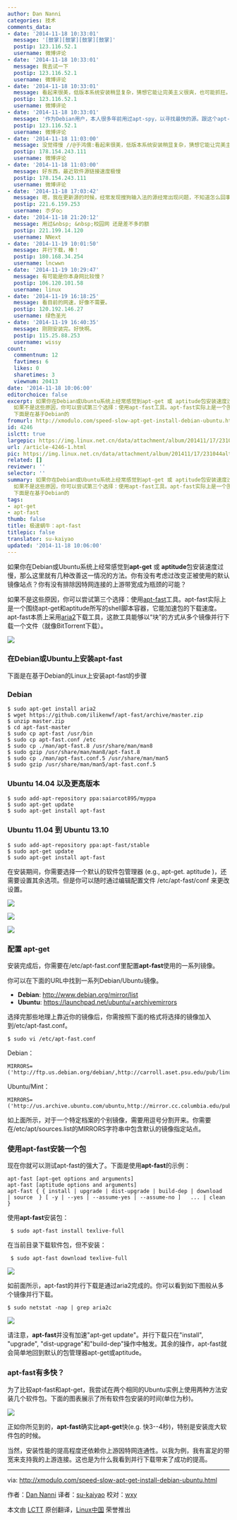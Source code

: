```yaml
---
author: Dan Nanni
categories: 技术
comments_data:
- date: '2014-11-18 10:33:01'
  message: '[鼓掌][鼓掌][鼓掌][鼓掌]'
  postip: 123.116.52.1
  username: 微博评论
- date: '2014-11-18 10:33:01'
  message: 我去试一下
  postip: 123.116.52.1
  username: 微博评论
- date: '2014-11-18 10:33:01'
  message: 看起来很美，低版本系统安装稍显复杂，猜想它能让完美主义很爽，也可能抓狂。
  postip: 123.116.52.1
  username: 微博评论
- date: '2014-11-18 10:33:01'
  message: '作为Debian用户，本人很多年前用过apt-spy，以寻找最快的源。跟这个apt-fast原理不同。//@西邮Linux兴趣小组: [鼓掌][鼓掌][鼓掌][鼓掌]'
  postip: 123.116.52.1
  username: 微博评论
- date: '2014-11-18 11:03:00'
  message: 没觉得慢 //@于鸿儒:看起来很美，低版本系统安装稍显复杂，猜想它能让完美主义很爽，也可能抓狂。
  postip: 178.154.243.111
  username: 微博评论
- date: '2014-11-18 11:03:00'
  message: 好东西，最近软件源链接速度极慢
  postip: 178.154.243.111
  username: 微博评论
- date: '2014-11-18 17:03:42'
  message: 嗯，我在更新源的时候，经常发现搜狗输入法的源经常出现问题，不知道怎么回事。还有一些库的经常会在update时抓取失败
  postip: 221.6.159.253
  username: 朩ダo○
- date: '2014-11-18 21:20:12'
  message: 用过&nbsp; &nbsp;校园网 还是差不多的额
  postip: 221.199.14.120
  username: NNext
- date: '2014-11-19 10:01:50'
  message: 并行下载，棒！
  postip: 180.168.34.254
  username: lncwwn
- date: '2014-11-19 10:29:47'
  message: 有可能是你本身网比较慢？
  postip: 106.120.101.58
  username: linux
- date: '2014-11-19 16:18:25'
  message: 看目前的网速，好像不需要。
  postip: 120.192.146.27
  username: 绿色圣光
- date: '2014-11-19 16:40:35'
  message: 刚刚安装完。好快啊。
  postip: 115.25.88.253
  username: wissy
count:
  commentnum: 12
  favtimes: 6
  likes: 0
  sharetimes: 3
  viewnum: 20413
date: '2014-11-18 10:06:00'
editorchoice: false
excerpt: 如果你在Debian或Ubuntu系统上经常感觉到apt-get 或 aptitude包安装速度过慢，那么这里就有几种改善这一情况的方法。你有没有考虑过改变正被使用的默认镜像站点？你有没有排除因特网连接的上游带宽成为瓶颈的可能？
  如果不是这些原因，你可以尝试第三个选择：使用apt-fast工具。apt-fast实际上是一个围绕apt-get和aptitude所写的shell脚本容器，它能加速包的下载速度。apt-fast本质上采用aria2下载工具，这款工具能够以块的方式从多个镜像并行下载一个文件（就像BitTorrent下载）。  在Debian或Ubuntu上安装apt-fast
  下面是在基于Debian的
fromurl: http://xmodulo.com/speed-slow-apt-get-install-debian-ubuntu.html
id: 4246
islctt: true
largepic: https://img.linux.net.cn/data/attachment/album/201411/17/231044alt0b4b2azbffizo.jpg
url: /article-4246-1.html
pic: https://img.linux.net.cn/data/attachment/album/201411/17/231044alt0b4b2azbffizo.jpg.thumb.jpg
related: []
reviewer: ''
selector: ''
summary: 如果你在Debian或Ubuntu系统上经常感觉到apt-get 或 aptitude包安装速度过慢，那么这里就有几种改善这一情况的方法。你有没有考虑过改变正被使用的默认镜像站点？你有没有排除因特网连接的上游带宽成为瓶颈的可能？
  如果不是这些原因，你可以尝试第三个选择：使用apt-fast工具。apt-fast实际上是一个围绕apt-get和aptitude所写的shell脚本容器，它能加速包的下载速度。apt-fast本质上采用aria2下载工具，这款工具能够以块的方式从多个镜像并行下载一个文件（就像BitTorrent下载）。  在Debian或Ubuntu上安装apt-fast
  下面是在基于Debian的
tags:
- apt-get
- apt-fast
thumb: false
title: 极速蜗牛：apt-fast
titlepic: false
translator: su-kaiyao
updated: '2014-11-18 10:06:00'
---
```


如果你在Debian或Ubuntu系统上经常感觉到**apt-get** 或 **aptitude**包安装速度过慢，那么这里就有几种改善这一情况的方法。你有没有考虑过改变正被使用的默认镜像站点？你有没有排除因特网连接的上游带宽成为瓶颈的可能？


如果不是这些原因，你可以尝试第三个选择：使用[apt-fast](https://github.com/ilikenwf/apt-fast)工具。apt-fast实际上是一个围绕apt-get和aptitude所写的shell脚本容器，它能加速包的下载速度。apt-fast本质上采用[aria2](http://aria2.sourceforge.net/)下载工具，这款工具能够以“块”的方式从多个镜像并行下载一个文件（就像BitTorrent下载）。


![](/data/attachment/album/201411/17/231044alt0b4b2azbffizo.jpg)


### 在Debian或Ubuntu上安装apt-fast


下面是在基于Debian的Linux上安装apt-fast的步骤


### Debian



```
$ sudo apt-get install aria2
$ wget https://github.com/ilikenwf/apt-fast/archive/master.zip
$ unzip master.zip
$ cd apt-fast-master
$ sudo cp apt-fast /usr/bin
$ sudo cp apt-fast.conf /etc
$ sudo cp ./man/apt-fast.8 /usr/share/man/man8
$ sudo gzip /usr/share/man/man8/apt-fast.8
$ sudo cp ./man/apt-fast.conf.5 /usr/share/man/man5
$ sudo gzip /usr/share/man/man5/apt-fast.conf.5

```

### Ubuntu 14.04 以及更高版本



```
$ sudo add-apt-repository ppa:saiarcot895/myppa
$ sudo apt-get update
$ sudo apt-get install apt-fast

```

### Ubuntu 11.04 到 Ubuntu 13.10



```
$ sudo add-apt-repository ppa:apt-fast/stable
$ sudo apt-get update
$ sudo apt-get install apt-fast

```

在安装期间，你需要选择一个默认的软件包管理器 (e.g., apt-get. aptitude )，还需要设置其余选项。但是你可以随时通过编辑配置文件 /etc/apt-fast/conf 来更改设置。


![](/data/attachment/album/201411/17/231048koqjhkywypycoqjq.jpg)


![](/data/attachment/album/201411/17/231052oxzhtjjxkh64x5h5.jpg)


![](/data/attachment/album/201411/17/231055ux6x764uufitvtlx.jpg)


### 配置 apt-get


安装完成后，你需要在/etc/apt-fast.conf里配置**apt-fast**使用的一系列镜像。


你可以在下面的URL中找到一系列Debian/Ubuntu镜像。


* **Debian**: <http://www.debian.org/mirror/list>
* **Ubuntu**: <https://launchpad.net/ubuntu/+archivemirrors>


选择完那些地理上靠近你的镜像后，你需按照下面的格式将选择的镜像加入到/etc/apt-fast.conf。



```
$ sudo vi /etc/apt-fast.conf

```

Debian：



```
MIRRORS=('http://ftp.us.debian.org/debian/,http://carroll.aset.psu.edu/pub/linux/distributions/debian/,http://debian.gtisc.gatech.edu/debian/,http://debian.lcs.mit.edu/debian/,http://mirror.cc.columbia.edu/debian/')

```

Ubuntu/Mint：



```
MIRRORS=('http://us.archive.ubuntu.com/ubuntu,http://mirror.cc.columbia.edu/pub/linux/ubuntu/archive/,http://mirror.cc.vt.edu/pub2/ubuntu/,http://mirror.umd.edu/ubuntu/,http://mirrors.mit.edu/ubuntu/')

```

如上面所示，对于一个特定档案的个别镜像，需要用逗号分割开来。你需要在/etc/apt/sources.list的MIRRORS字符串中包含默认的镜像指定站点。


### 使用apt-fast安装一个包


现在你就可以测试apt-fast的强大了。下面是使用**apt-fast**的示例：



```
apt-fast [apt-get options and arguments]
apt-fast [aptitude options and arguments]
apt-fast { { install | upgrade | dist-upgrade | build-dep | download  | source  } [ -y | --yes | --assume-yes | --assume-no ]   ... | clean }

```

使用**apt-fast**安装包：



```
 $ sudo apt-fast install texlive-full

```

在当前目录下载软件包，但不安装：



```
 $ sudo apt-fast download texlive-full

```

![](/data/attachment/album/201411/17/231059pnukg1qinsok1zkz.jpg)


如前面所示，apt-fast的并行下载是通过aria2完成的。你可以看到如下图般从多个镜像并行下载。



```
$ sudo netstat -nap | grep aria2c

```

![](/data/attachment/album/201411/17/231101wv6cc1769gskikej.jpg)


请注意，**apt-fast**并没有加速"apt-get update"。并行下载只在"install", "upgrade", "dist-upgrage"和"build-dep"操作中触发。其余的操作，apt-fast就会简单地回到默认的包管理器apt-get或aptitude。


### apt-fast有多快？


为了比较apt-fast和apt-get，我尝试在两个相同的Ubuntu实例上使用两种方法安装几个软件包。下面的图表展示了所有软件包安装的时间(单位为秒)。


![](/data/attachment/album/201411/17/231104fzbhx7xhhsbs3hh3.jpg)


正如你所见到的，**apt-fast**确实比**apt-get**快(e.g. 快3--4秒)，特别是安装庞大软件包的时候。


当然，安装性能的提高程度还依赖你上游因特网连通性。以我为例，我有富足的带宽来支持我的上游连接。这也是为什么我看到并行下载带来了成功的提高。




---


via: <http://xmodulo.com/speed-slow-apt-get-install-debian-ubuntu.html>


作者：[Dan Nanni](http://xmodulo.com/author/nanni) 译者：[su-kaiyao](https://github.com/su-kaiyao) 校对：[wxy](https://github.com/wxy)


本文由 [LCTT](https://github.com/LCTT/TranslateProject) 原创翻译，[Linux中国](http://linux.cn/) 荣誉推出